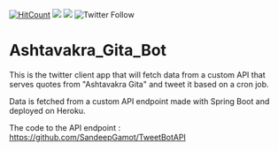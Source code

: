 
[![HitCount](http://hits.dwyl.com/SandeepGamot/Ashtavakra_Gita_Bot.svg)](http://hits.dwyl.com/SandeepGamot/Ashtavakra_Gita_Bot)
<img src="https://img.shields.io/badge/made%20with%20-python-brightgreen?style=flat-square.svg">
<img src="https://heroku-badge.herokuapp.com/?app=io-stabcode-ashtavakra-bot">
![Twitter Follow](https://img.shields.io/twitter/follow/bot_gita?label=Follow%20The%20Bot)

# Ashtavakra_Gita_Bot
This is the twitter client app that will fetch data from a custom API that serves quotes from "Ashtavakra Gita" and tweet it based on a cron job.


Data is fetched from a custom API endpoint made with Spring Boot and deployed on Heroku.

The code to the API endpoint : https://github.com/SandeepGamot/TweetBotAPI
